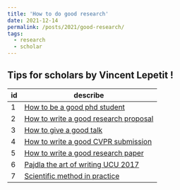 ```yaml
---
title: 'How to do good research'
date: 2021-12-14
permalink: /posts/2021/good-research/
tags:
  - research
  - scholar
---
```




## Tips for scholars by Vincent Lepetit !

| id   | describe                                                     |
| ---- | ------------------------------------------------------------ |
| 1    | [How to be a good phd student](https://delinqu.github.io/files/good-research/how_to_be_a_good_phd_student.pdf) |
| 2    | [How to write a good research proposal](https://delinqu.github.io/files/good-research/how_to_write_a_good_research_proposal.pdf) |
| 3    | [How to give a good talk](https://delinqu.github.io/files/good-research/HowToGiveAGoodTalk.pdf) |
| 4    | [How to write a good CVPR submission](https://delinqu.github.io/files/good-research/HowToWriteAGoodCVPRSubmission.pdf) |
| 5    | [How to write a good research paper](https://delinqu.github.io/files/good-research/HowToWriteAGoodResearchPaper.pdf) |
| 6    | [Pajdla the art of writing UCU 2017](https://delinqu.github.io/files/good-research/Pajdla-The-Art-of-Writing-UCU-2017.pdf) |
| 7    | [Scientific method in practice](https://delinqu.github.io/files/good-research/ScientificMethodinPractice.pdf) |

